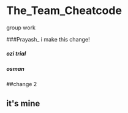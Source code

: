 # The_Team_Cheatcode
group work


###Prayash_ i make this change!

##### ozi trial 
##### osman


##change 2

## it's mine